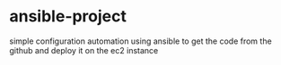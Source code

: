 # ansible-project
simple configuration automation using ansible to get the code from the github and  deploy it on the ec2 instance
